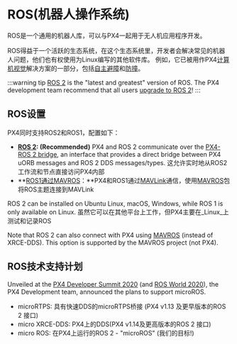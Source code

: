# ROS(机器人操作系统)

ROS是一个通用的机器人库，可以与PX4一起用于无人机应用程序开发。

ROS得益于一个活跃的生态系统，在这个生态系统里，开发者会解决常见的机器人问题，他们也有权使用为Linux编写的其他软件库。 例如，它已被用作PX4[计算机视觉](../computer_vision/README.md)解决方案的一部分，包括[自主避障](../computer_vision/obstacle_avoidance.md)和[防撞](../computer_vision/collision_prevention.md)。

:::warning
tip [ROS 2](../ros2/index.md) is the "latest and greatest" version of ROS. The PX4 development team recommend that all users [upgrade to ROS 2](../ros2/index.md)!
:::


## ROS设置

PX4同时支持ROS2和ROS1，配置如下：

- **[ROS 2](../ros2/index.md): (Recommended)** PX4 and ROS 2 communicate over the [PX4-ROS 2 bridge](../ros2/user_guide.md), an interface that provides a direct bridge between PX4 uORB messages and ROS 2 DDS messages/types. 这允许实时地从ROS2工作流和节点直接访问PX4内部
- **[ROS1通过MAVROS](../ros/ros1.md)：**PX4和ROS1通过[MAVLink](../middleware/mavlink.md)通信，使用[MAVROS](../ros/mavros_installation.md)包将ROS主题连接到MAVLink


ROS 2 can be installed on Ubuntu Linux, macOS, Windows, while ROS 1 is only available on Linux. 虽然它可以在其他平台上工作，但PX4主要在_Linux_上测试和记录ROS

Note that ROS 2 can also connect with PX4 using [MAVROS](https://github.com/mavlink/mavros/tree/ros2/mavros) (instead of XRCE-DDS). This option is supported by the MAVROS project (not PX4).

## ROS技术支持计划

Unveiled at the [PX4 Developer Summit 2020](https://www.youtube.com/watch?v=lZ8crGI16qA) (and [ROS World 2020](https://www.youtube.com/watch?v=8XRkzHqQSf0)), the PX4 Development team, announced the plans to support microROS.

* microRTPS: 具有快速DDS的microRTPS桥接 (PX4 v1.13 及更早版本的ROS 2 接口)
* micro XRCE-DDS: PX4上的DDS(PX4 v1.14及更高版本的ROS 2 接口)
* micro ROS: 在PX4上运行的ROS 2 - "microROS" (我们的目标!)
